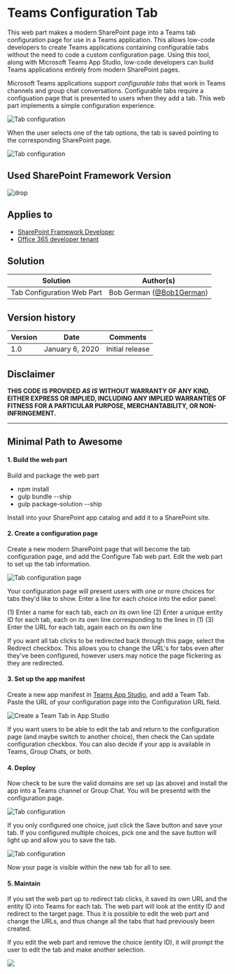 # Teams Configuration Tab

This web part makes a modern SharePoint page into a Teams tab configuration page for use in a Teams application. This allows low-code developers to create Teams applications containing configurable tabs without the need to code a custom configuration page. Using this tool, along with Microsoft Teams App Studio, low-code developers can build Teams applications entirely from modern SharePoint pages.

Microsoft Teams applications support _configurable tabs_  that work in Teams channels and group chat conversations. Configurable tabs require a configuation page that is presented to users when they add a tab. This web part implements a simple configuration experience.

![Tab configuration](documentation/images/SPTabAppStudioTeamsTab006.png)

When the user selects one of the tab options, the tab is saved pointing to the corresponding SharePoint page.

![Tab configuration](documentation/images/SPTabAppStudioTeamsTab007.png)

## Used SharePoint Framework Version

![drop](https://img.shields.io/badge/drop-1.9.1-green.svg)

## Applies to

* [SharePoint Framework Developer](https://docs.microsoft.com/sharepoint/dev/spfx/sharepoint-framework-overview)
* [Office 365 developer tenant](https://docs.microsoft.com/sharepoint/dev/spfx/set-up-your-developer-tenant)


## Solution

Solution|Author(s)
--------|---------
Tab Configuration Web Part | Bob German ([@Bob1German](http://www.twitter.com/Bob1German))

## Version history

Version|Date|Comments
-------|----|--------
1.0|January 6, 2020|Initial release


## Disclaimer
**THIS CODE IS PROVIDED *AS IS* WITHOUT WARRANTY OF ANY KIND, EITHER EXPRESS OR IMPLIED, INCLUDING ANY IMPLIED WARRANTIES OF FITNESS FOR A PARTICULAR PURPOSE, MERCHANTABILITY, OR NON-INFRINGEMENT.**

---

## Minimal Path to Awesome

#### 1. Build the web part

Build and package the web part

 * npm install
 * gulp bundle --ship
 * gulp package-solution --ship

Install into your SharePoint app catalog and add it to a SharePoint site.


#### 2. Create a configuration page

Create a new modern SharePoint page that will become the tab configuration page, and add the Configure Tab web part. Edit the web part to set up the tab information.

![Tab configuration page](documentation/images/SPConfigPageCallouts.png)

Your configuration page will present users with one or more choices for tabs they'd like to show. Enter a line for each choice into the edior panel:

(1) Enter a name for each tab, each on its own line
(2) Enter a unique entity ID for each tab, each on its own line corresponding to the lines in (1)
(3) Enter the URL for each tab, again each on its own line

If you want all tab clicks to be redirected back through this page, select the Redirect checkbox. This allows you to change the URL's for tabs even after they've been configured, however users may notice the page flickering as they are redirected.

#### 3. Set up the app manifest

Create a new app manifest in [Teams App Studio](https://docs.microsoft.com/en-us/microsoftteams/platform/concepts/build-and-test/app-studio-overview), and add a Team Tab. Paste the URL of your configuration page into the Configuration URL field.

![Create a Team Tab in App Studio](documentation/images/SPTabAppStudioTeamsTab001.png)

If you want users to be able to edit the tab and return to the configuration page (and maybe switch to another choice), then check the Can update configuration checkbox. You can also decide if your app is available in Teams, Group Chats, or both.

#### 4. Deploy

Now check to be sure the valid domains are set up (as above) and install the app into a Teams channel or Group Chat. You will be presentd with the configuration page.

![Tab configuration](documentation/images/SPTabAppStudioTeamsTab006.png)

If you only configured one choice, just click the Save button and save your tab. If you configured multiple choices, pick one and the save button will light up and allow you to save the tab.

![Tab configuration](documentation/images/SPTabAppStudioTeamsTab007.png)

Now your page is visible within the new tab for all to see.

#### 5. Maintain

If you set the web part up to redirect tab clicks, it saved its own URL and the entity ID into Teams for each tab. The web part will look at the entity ID and redirect to the target page. Thus it is possible to edit the web part and change the URLs, and thus change all the tabs that had previously been created.

If you edit the web part and remove the choice (entity ID), it will prompt the user to edit the tab and make another selection.


<img src="https://telemetry.sharepointpnp.com/sp-dev-fx-webparts/samples/react-teams-configure-tab" />
